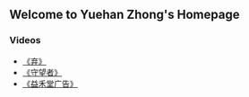 ## Welcome to Yuehan Zhong's Homepage

### Videos 
- [《弃》](qi.mp4)
- [《守望者》](shouwangzhe.mp4)
- [《益禾堂广告》](yihetang.mov)
